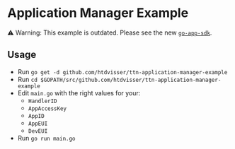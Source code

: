 # Application Manager Example

⚠️ Warning: This example is outdated. Please see the new [`go-app-sdk`](https://github.com/TheThingsNetwork/go-app-sdk).

## Usage

- Run `go get -d github.com/htdvisser/ttn-application-manager-example`
- Run `cd $GOPATH/src/github.com/htdvisser/ttn-application-manager-example`
- Edit `main.go` with the right values for your:
    - `HandlerID`
    - `AppAccessKey`
    - `AppID`
    - `AppEUI`
    - `DevEUI`
- Run `go run main.go`

